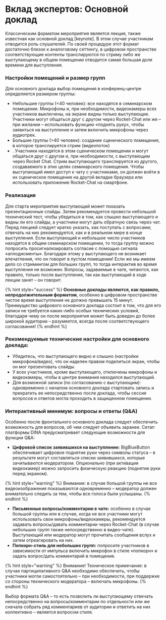 # Вклад экспертов: Основной доклад

Классическим форматом мероприятия является лекция, также известная как основной доклад \[keynote\]. В этом случае участникам отводится роль слушателей. По своей процедуре этот формат достаточно близок к аналоговому сеттингу, в цифровом пространстве соответствующие контенты транслируются по стриму либо же выступающему в общем помещении отводится самая большая доля времени для выступления.

### Настройки помещений и размер групп

Для основного доклада выбор помещения в конференц-центре определяется размером группы:

* Небольшие группы \(&lt;40 человек\): все находятся в семинарском помещении. Микрофоны и, при необходимости, видеокамеры всех участников выключены, на экране видны только выступающие. Участники могут общаться друг с другом через Rocket-Chat или же – при желании – использовать функцию «поднять руку», чтобы заявиться на выступление и затем включить микрофоны через аудиотрек.
*  Большие группы \(&gt;40 человек\): создание сценического помещения, в которое транслируется стрим \(видеопоток\)
* . Участники находятся в этом сценическом помещении и могут общаться друг с другом и, при необходимости, с выступающим через Rocket Chat. Стрим выступающего транслируется из другого, создаваемого в этих целях семинарского помещения. Чтобы выступающий имел доступ к чату с участниками, он должен войти в их сценическое помещение на другой вкладке браузера или использовать приложение Rocket-Chat на смартфоне.

### Реализация

Для старта мероприятия выступающий может показать презентационные слайды. Затем рекомендуется провести небольшой технический тест, чтобы убедиться в том, как слышно выступающего и видны ли его слайды, а участники могут дать обратную связь через чат. Перед лекцией следует кратко указать, как поступать с вопросами; отвечать на них рекомендуется, как и в реальном мире в конце выступления. Если выступающий и небольшое число участников находятся в общем семинарском помещении, то тогда группу можно попросить просигнализировать согласие с помощью сигнала «аплодисменты». Благодаря этому у выступающего не возникает впечатления, что он говорит в пустом помещении! Если же мы имеем дело со стримингом для больших групп, то тогда интерактив во время выступления не возможен. Вопросы, задаваемые в чате, читаются, как правило, только после выступления, так как выступающий в ходе лекции занят – он говорит.

{% hint style="success" %}
**Основные доклады являются, как правило, непродолжительным форматом**, особенно в цифровом пространстве чистое время выступления не должно превышать 15 минут. Преимущество цифрового основного доклада состоит в том, что для его записи не требуется каких-либо особых технических условий, благодаря чему он после мероприятия может быть доведен до более широкой аудитории – разумеется, всегда после соответствующего согласования!
{% endhint %}

### Рекомендуемые технические настройки для основного доклада:

* Убедитесь, что выступающего видно и слышно \(настройки микрофона/видео\), что он наделен правом поделиться экран, чтобы он мог презентовать слайды.
* У всех участников, кроме выступающего, отключены микрофоны и видеокамеры, чтобы в центре внимания находился выступающий.
* Для возможной записи \(по согласованию с выступающим\): одновременно с началом основного доклада стартовать запись и прекратить ее непосредственно после доклада, чтобы сессия вопросов и ответов могла проходить в защищенном помещении.

### Интерактивный минимум: вопросы и ответы \(Q&A\)

Особенно после фронтального основного доклада следует обеспечить возможность для вопросов, об чем следует объявить заранее. Сетап платформы DINA предусматривает следующие возможности для функции Q&A:

* **Цифровой список заявившихся на выступление:** BigBlueButton обеспечивает цифровое поднятие руки через символы статуса – в результате могут составляться списки заявившихся, которые зачитываются модератором. Опционально \(при активации видеокамер\) можно запросить физическую реакцию \(поднятие руки перед экраном\).

{% hint style="warning" %}
Внимание: в случае большой группы не все видеоизображения показываются одновременно – модератор должен внимательно следить за тем, чтобы все голоса были услышаны.
{% endhint %}

* **Письменные вопросы/комментарии в чате:** особенно в случае большой группы или в случае, когда не все участники могут использовать свои микрофоны/видеокамеры, рекомендуется задавать вопросы/давать комментарии через Rocket-Chat \(в случае небольших групп также непосредственно в видео-чате\). Выступающий или модератор могут прочитать сообщения вслух и затем отреагировать на них.
* **Попкорн-стиль для небольших групп:** попросите участников в зависимости от импульса включить микрофон в стиле «попкорн» и задать вопрос/дать комментарий в помещение.

{% hint style="warning" %}
Внимание! Техническое примечание: в случае партиципативного Q&A необходимо обеспечить, чтобы участники могли самостоятельно – при необходимости, при поддержке со стороны технического модератора – включать микрофоны.
{% endhint %}

Выбор формата Q&A – то есть позволить ли выступающему отвечать непосредственно на вопросы/комментарии по отдельности или же сначала собрать ряд комментариев от аудитории и ответить на них коллективно – является вопросом стиля.  


